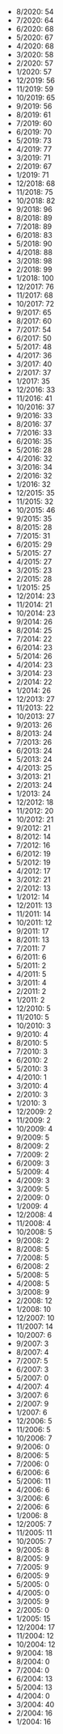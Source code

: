 *  8/2020: 54
*  7/2020: 64
*  6/2020: 68
*  5/2020: 67
*  4/2020: 68
*  3/2020: 58
*  2/2020: 57
*  1/2020: 57
*  12/2019: 56
*  11/2019: 59
*  10/2019: 65
*  9/2019: 56
*  8/2019: 61
*  7/2019: 60
*  6/2019: 70
*  5/2019: 73
*  4/2019: 77
*  3/2019: 71
*  2/2019: 67
*  1/2019: 71
*  12/2018: 68
*  11/2018: 75
*  10/2018: 82
*  9/2018: 96
*  8/2018: 89
*  7/2018: 89
*  6/2018: 83
*  5/2018: 90
*  4/2018: 88
*  3/2018: 98
*  2/2018: 99
*  1/2018: 100
*  12/2017: 76
*  11/2017: 68
*  10/2017: 72
*  9/2017: 65
*  8/2017: 60
*  7/2017: 54
*  6/2017: 50
*  5/2017: 48
*  4/2017: 36
*  3/2017: 40
*  2/2017: 37
*  1/2017: 35
*  12/2016: 33
*  11/2016: 41
*  10/2016: 37
*  9/2016: 33
*  8/2016: 37
*  7/2016: 33
*  6/2016: 35
*  5/2016: 28
*  4/2016: 32
*  3/2016: 34
*  2/2016: 32
*  1/2016: 32
*  12/2015: 35
*  11/2015: 32
*  10/2015: 46
*  9/2015: 35
*  8/2015: 28
*  7/2015: 31
*  6/2015: 29
*  5/2015: 27
*  4/2015: 27
*  3/2015: 23
*  2/2015: 28
*  1/2015: 25
*  12/2014: 23
*  11/2014: 21
*  10/2014: 23
*  9/2014: 26
*  8/2014: 25
*  7/2014: 22
*  6/2014: 23
*  5/2014: 26
*  4/2014: 23
*  3/2014: 23
*  2/2014: 22
*  1/2014: 26
*  12/2013: 27
*  11/2013: 22
*  10/2013: 27
*  9/2013: 26
*  8/2013: 24
*  7/2013: 26
*  6/2013: 24
*  5/2013: 24
*  4/2013: 25
*  3/2013: 21
*  2/2013: 24
*  1/2013: 24
*  12/2012: 18
*  11/2012: 20
*  10/2012: 21
*  9/2012: 21
*  8/2012: 14
*  7/2012: 16
*  6/2012: 19
*  5/2012: 19
*  4/2012: 17
*  3/2012: 21
*  2/2012: 13
*  1/2012: 14
*  12/2011: 13
*  11/2011: 14
*  10/2011: 12
*  9/2011: 17
*  8/2011: 13
*  7/2011: 7
*  6/2011: 6
*  5/2011: 2
*  4/2011: 5
*  3/2011: 4
*  2/2011: 2
*  1/2011: 2
*  12/2010: 5
*  11/2010: 5
*  10/2010: 3
*  9/2010: 4
*  8/2010: 5
*  7/2010: 3
*  6/2010: 2
*  5/2010: 3
*  4/2010: 1
*  3/2010: 4
*  2/2010: 3
*  1/2010: 3
*  12/2009: 2
*  11/2009: 2
*  10/2009: 4
*  9/2009: 5
*  8/2009: 2
*  7/2009: 2
*  6/2009: 3
*  5/2009: 4
*  4/2009: 3
*  3/2009: 5
*  2/2009: 0
*  1/2009: 4
*  12/2008: 4
*  11/2008: 4
*  10/2008: 5
*  9/2008: 2
*  8/2008: 5
*  7/2008: 5
*  6/2008: 2
*  5/2008: 5
*  4/2008: 5
*  3/2008: 9
*  2/2008: 12
*  1/2008: 10
*  12/2007: 10
*  11/2007: 14
*  10/2007: 6
*  9/2007: 3
*  8/2007: 4
*  7/2007: 5
*  6/2007: 3
*  5/2007: 0
*  4/2007: 4
*  3/2007: 6
*  2/2007: 9
*  1/2007: 6
*  12/2006: 5
*  11/2006: 5
*  10/2006: 7
*  9/2006: 0
*  8/2006: 5
*  7/2006: 0
*  6/2006: 6
*  5/2006: 11
*  4/2006: 6
*  3/2006: 6
*  2/2006: 6
*  1/2006: 8
*  12/2005: 7
*  11/2005: 11
*  10/2005: 7
*  9/2005: 8
*  8/2005: 9
*  7/2005: 9
*  6/2005: 9
*  5/2005: 0
*  4/2005: 0
*  3/2005: 9
*  2/2005: 0
*  1/2005: 15
*  12/2004: 17
*  11/2004: 12
*  10/2004: 12
*  9/2004: 18
*  8/2004: 0
*  7/2004: 0
*  6/2004: 13
*  5/2004: 13
*  4/2004: 0
*  3/2004: 40
*  2/2004: 16
*  1/2004: 16